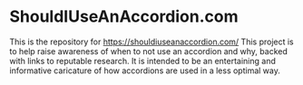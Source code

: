 # ShouldIUseAnAccordion.com

This is the repository for https://shouldiuseanaccordion.com/ This project is to help raise awareness of when to not use an accordion and why, backed with links to reputable research. It is intended to be an entertaining and informative caricature of how accordions are used in a less optimal way. 
